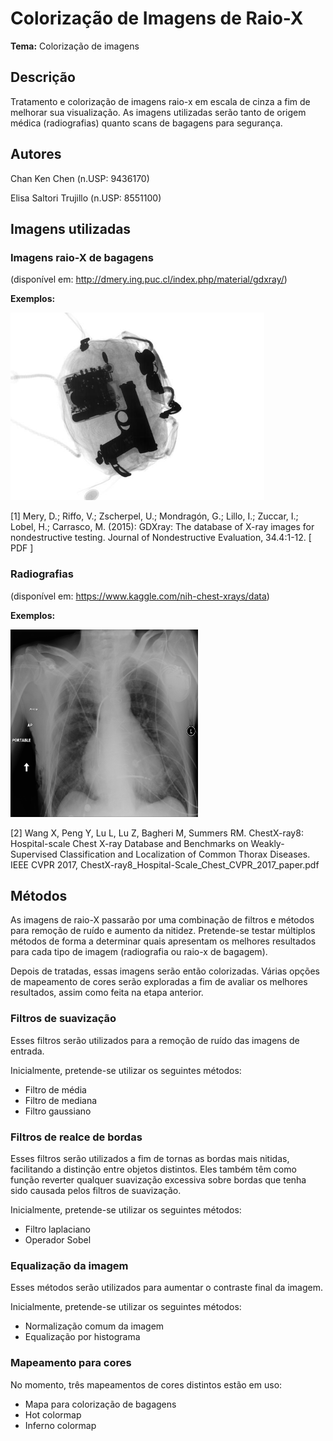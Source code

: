 # Colorização de Imagens de Raio-X

**Tema:** Colorização de imagens

## Descrição

 Tratamento e colorização de imagens raio-x em escala de cinza a fim de melhorar sua visualização. As imagens utilizadas serão tanto de origem médica (radiografias) quanto scans de bagagens para segurança.
 
## Autores
  Chan Ken Chen (n.USP: 9436170)
  
  Elisa Saltori Trujillo (n.USP: 8551100)
 
## Imagens utilizadas

### Imagens raio-X de bagagens 

(disponível em:  http://dmery.ing.puc.cl/index.php/material/gdxray/)

 **Exemplos:**
 
 <img src="https://github.com/elisasaltori/XRayColorizing/raw/elisa/Sample_Images/Baggages/B0009_0001.png" height="300">

[1] Mery, D.; Riffo, V.; Zscherpel, U.; Mondragón, G.; Lillo, I.; Zuccar, I.; Lobel, H.; Carrasco, M. (2015): GDXray: The database of X-ray images for nondestructive testing. Journal of Nondestructive Evaluation, 34.4:1-12. [ PDF ]

### Radiografias 

(disponível em:  https://www.kaggle.com/nih-chest-xrays/data)

 **Exemplos:**

  <img src="https://github.com/elisasaltori/XRayColorizing/raw/elisa/Sample_Images/Chest_Xrays/00000013_026.png" height="300">


[2] Wang X, Peng Y, Lu L, Lu Z, Bagheri M, Summers RM. ChestX-ray8: Hospital-scale Chest X-ray Database and Benchmarks on Weakly-Supervised Classification and Localization of Common Thorax Diseases. IEEE CVPR 2017, ChestX-ray8_Hospital-Scale_Chest_CVPR_2017_paper.pdf

## Métodos
 As imagens de raio-X passarão por uma combinação de filtros e métodos para remoção de ruído e aumento da nitidez. Pretende-se testar múltiplos métodos de forma a determinar quais apresentam os melhores resultados para cada tipo de imagem (radiografia ou raio-x de bagagem).

Depois de tratadas, essas imagens serão então colorizadas. Várias opções de mapeamento de cores serão exploradas a fim de avaliar os melhores resultados, assim como feita na etapa anterior.

### Filtros de suavização
Esses filtros serão utilizados para a remoção de ruído das imagens de entrada. 

Inicialmente, pretende-se utilizar os seguintes métodos:
- Filtro de média
- Filtro de mediana
- Filtro gaussiano

### Filtros de realce de bordas
Esses filtros serão utilizados a fim de tornas as bordas mais nitidas, facilitando a distinção entre objetos distintos. Eles também têm como função reverter qualquer suavização excessiva sobre bordas que tenha sido causada pelos filtros de suavização.

Inicialmente, pretende-se utilizar os seguintes métodos:
- Filtro laplaciano
- Operador Sobel

### Equalização da imagem
Esses métodos serão utilizados para aumentar o contraste final da imagem.

Inicialmente, pretende-se utilizar os seguintes métodos:
- Normalização comum da imagem
- Equalização por histograma

### Mapeamento para cores
No momento, três mapeamentos de cores distintos estão em uso:
- Mapa para colorização de bagagens
- Hot colormap
- Inferno colormap
